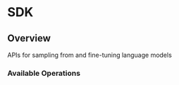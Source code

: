 # SDK

## Overview

APIs for sampling from and fine-tuning language models

### Available Operations

